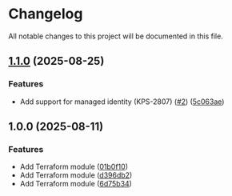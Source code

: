 # Changelog

All notable changes to this project will be documented in this file.

## [1.1.0](https://github.com/zesty-co/terraform-kompass-insights-azure/compare/v1.0.0...v1.1.0) (2025-08-25)


### Features

* Add support for managed identity (KPS-2807) ([#2](https://github.com/zesty-co/terraform-kompass-insights-azure/issues/2)) ([5c063ae](https://github.com/zesty-co/terraform-kompass-insights-azure/commit/5c063ae55930f564959fe52aa46d1d43c9acbcce))

## 1.0.0 (2025-08-11)


### Features

* Add Terraform module ([01b0f10](https://github.com/zesty-co/terraform-kompass-insights-azure/commit/01b0f1056d820e108832d28f098207622a5de474))
* Add Terraform module ([d396db2](https://github.com/zesty-co/terraform-kompass-insights-azure/commit/d396db28181885642bf8a77ff41f64ad7c132b11))
* Add Terraform module ([6d75b34](https://github.com/zesty-co/terraform-kompass-insights-azure/commit/6d75b340a4982484173a5187228c9320f02c02f6))
